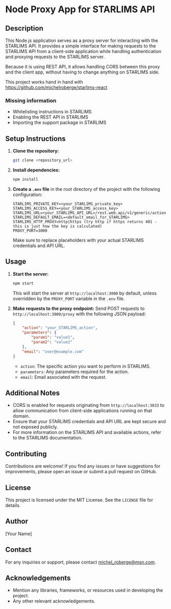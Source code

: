 # Node Proxy App for STARLIMS API

## Description
This Node.js application serves as a proxy server for interacting with the STARLIMS API. It provides a simple interface for making requests to the STARLIMS API from a client-side application while handling authentication and proxying requests to the STARLIMS server.

Because it is using REST API, it allows handling CORS between this proxy and the client app, without having to change anything on STARLIMS side.

This project works hand in hand with https://github.com/michelroberge/starlims-react

### Missing information
- Whitelisting instructions in STARLIMS
- Enabling the REST API in STARLIMS
- Importing the support package in  STARLIMS

## Setup Instructions
1. **Clone the repository:**
   ```sh
   git clone <repository_url>
   ```
2. **Install dependencies:**
   ```sh
   npm install
   ```
3. **Create a `.env` file** in the root directory of the project with the following configuration:
   ```env
   STARLIMS_PRIVATE_KEY=<your_STARLIMS_private_key>
   STARLIMS_ACCESS_KEY=<your_STARLIMS_access_key>
   STARLIMS_URL=<your_STARLIMS_API_URL>/rest.web.api/v1/generic/action
   STARLIMS_DEFAULT_EMAIL=<default_email_for_STARLIMS>
   STARLIMS_HTTP_PROXY=http|https (try http if https returns 401 - this is just how the key is calculated)
   PROXY_PORT=3000
   ```
   Make sure to replace placeholders with your actual STARLIMS credentials and API URL.

## Usage
1. **Start the server:**
   ```sh
   npm start
   ```
   This will start the server at `http://localhost:3000` by default, unless overridden by the `PROXY_PORT` variable in the `.env` file.

2. **Make requests to the proxy endpoint:**
   Send POST requests to `http://localhost:3000/proxy` with the following JSON payload:
   ```json
   {
       "action": "your_STARLIMS_action",
       "parameters": {
           "param1": "value1",
           "param2": "value2"
       },
       "email": "user@example.com"
   }
   ```
   - `action`: The specific action you want to perform in STARLIMS.
   - `parameters`: Any parameters required for the action.
   - `email`: Email associated with the request.

## Additional Notes
- CORS is enabled for requests originating from `http://localhost:3033` to allow communication from client-side applications running on that domain.
- Ensure that your STARLIMS credentials and API URL are kept secure and not exposed publicly.
- For more information on the STARLIMS API and available actions, refer to the STARLIMS documentation.

## Contributing
Contributions are welcome! If you find any issues or have suggestions for improvements, please open an issue or submit a pull request on GitHub.

## License
This project is licensed under the MIT License. See the `LICENSE` file for details.

## Author
[Your Name]

## Contact
For any inquiries or support, please contact michel_roberge@msn.com.

## Acknowledgements
- Mention any libraries, frameworks, or resources used in developing the project.
- Any other relevant acknowledgements.
